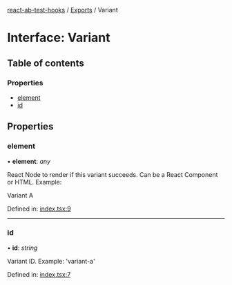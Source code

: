 [react-ab-test-hooks](../README.md) / [Exports](../modules.md) / Variant

# Interface: Variant

## Table of contents

### Properties

- [element](variant.md#element)
- [id](variant.md#id)

## Properties

### element

• **element**: *any*

React Node to render if this variant succeeds. Can be a React Component or HTML. Example: <div>Variant A</div>

Defined in: [index.tsx:9](https://github.com/NiklasMencke/react-ab-testing/blob/9d3c239/src/index.tsx#L9)

___

### id

• **id**: *string*

Variant ID. Example: 'variant-a'

Defined in: [index.tsx:7](https://github.com/NiklasMencke/react-ab-testing/blob/9d3c239/src/index.tsx#L7)
